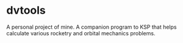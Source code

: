 # dvtools
A personal project of mine. A companion program to KSP that helps calculate various rocketry and orbital mechanics problems.
